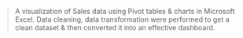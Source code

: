 > A visualization of Sales data using Pivot tables & charts in Microsoft Excel.
> Data cleaning, data transformation were performed to get a clean dataset & then converted it into an effective dashboard.
